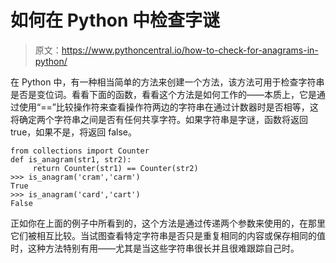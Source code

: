 # 如何在 Python 中检查字谜

> 原文：<https://www.pythoncentral.io/how-to-check-for-anagrams-in-python/>

在 Python 中，有一种相当简单的方法来创建一个方法，该方法可用于检查字符串是否是变位词。看看下面的函数，看看这个方法是如何工作的——本质上，它是通过使用“==”比较操作符来查看操作符两边的字符串在通过计数器时是否相等，这将确定两个字符串之间是否有任何共享字符。如果字符串是字谜，函数将返回 true，如果不是，将返回 false。

```
from collections import Counter
def is_anagram(str1, str2):
     return Counter(str1) == Counter(str2)
>>> is_anagram('cram','carm')
True
>>> is_anagram('card','cart')
False
```

正如你在上面的例子中所看到的，这个方法是通过传递两个参数来使用的，在那里它们被相互比较。当试图查看特定字符串是否只是重复相同的内容或保存相同的值时，这种方法特别有用——尤其是当这些字符串很长并且很难跟踪自己时。